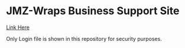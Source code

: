 # JMZ-Wraps Business Support Site
<a target="_self" href="https://web.njit.edu/~zma4/Login.html" title="Google">Link Here</a>
<p>Only Login file is shown in this repository for security purposes.</p>
